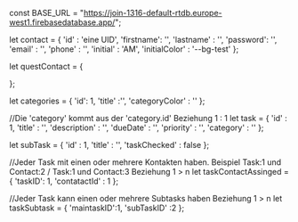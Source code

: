 const BASE_URL = "https://join-1316-default-rtdb.europe-west1.firebasedatabase.app/";

let contact = {
    'id' : 'eine UID',
    'firstname': '',
    'lastname' : '',
    'password': '',
    'email' : '',
    'phone' : '',
    'initial' : 'AM',
    'initialColor' : '--bg-test'
};

let questContact = {

};

let categories = {
    'id': 1,
    'title' :'',
    'categoryColor' : ''
};

//Die 'category' kommt aus der 'category.id' Beziehung 1 : 1
let task = {
    'id' : 1,
    'title' : '',
    'description' : '',
    'dueDate' : '',
    'priority' : '',
    'category' : ''
};

let subTask = {
    'id' : 1,
    'title' : '',
    'taskChecked' : false
};

//Jeder Task mit einen oder mehrere Kontakten haben. Beispiel Task:1 und Contact:2 / Task:1 und Contact:3 Beziehung 1 > n
let taskContactAssinged = {
    'taskID': 1,
    'contatactId' : 1
};

//Jeder Task kann einen oder mehrere Subtasks haben Beziehung 1 > n
let taskSubtask = {
    'maintaskID':1,
    'subTaskID' :2
};



